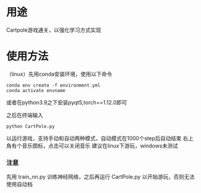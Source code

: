 # 用途

Cartpole游戏通关，以强化学习方式实现

# 使用方法

（linux）先用conda安装环境，使用以下命令
```
conda env create -f environment.yml
conda activate envname
```
或者在python3.9之下安装pyqt5,torch==1.12.0即可

之后在终端输入
```
python CartPole.py
```
以运行游戏，支持手动和自动两种模式，自动模式在1000个step后自动结束
右上角有个音乐图标，点击可以关闭音乐
建议在linux下游玩，windows未测试
### 注意
先用 train_nn.py 训练神经网络，之后再运行 CartPole.py 以开始游玩，否则无法使用自动档

